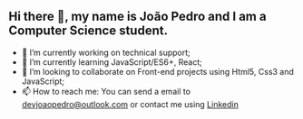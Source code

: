 ## Hi there 👋, my name is João Pedro and I am a Computer Science student.

- 🔭 I’m currently working on technical support;
- 🌱 I’m currently learning JavaScript/ES6+, React;
- 👯 I’m looking to collaborate on Front-end projects using Html5, Css3 and JavaScript;
- 📫 How to reach me: You can send a email to <devjoaopedro@outlook.com> or contact me using [Linkedin](https://www.linkedin.com/in/john1pedro2/)
<!--
**john1pedro2/john1pedro2** is a ✨ _special_ ✨ repository because its `README.md` (this file) appears on your GitHub profile.

Here are some ideas to get you started:

- 🔭 I’m currently working on ...
- 🌱 I’m currently learning ...
- 👯 I’m looking to collaborate on ...
- 🤔 I’m looking for help with ...
- 💬 Ask me about ...
- 📫 How to reach me: ...
- 😄 Pronouns: ...
- ⚡ Fun fact: ...
-->
